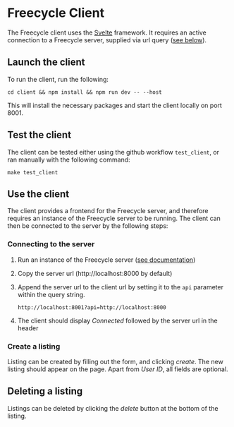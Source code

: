 # Freecycle Client

The Freecycle client uses the [Svelte](https://svelte.dev/) framework. It requires an active connection to a Freecycle server, supplied via url query ([see below](#connecting-to-the-server)).

## Launch the client

To run the client, run the following:

`cd client && npm install && npm run dev -- --host`

This will install the necessary packages and start the client locally on port 8001.

## Test the client

The client can be tested either using the github workflow `test_client`, or ran manually with the following command:

`make test_client`

## Use the client

The client provides a frontend for the Freecycle server, and therefore requires an instance of the Freecycle server to be running. The client can then be connected to the server by the following steps:

### Connecting to the server

1. Run an instance of the Freecycle server ([see documentation](../server/README.md))
2. Copy the server url (http://localhost:8000 by default)
3. Append the server url to the client url by setting it to the `api` parameter within the query string.
	
	`http://localhost:8001?api=http://localhost:8000`
4. The client should display *Connected* followed by the server url in the header

### Create a listing

Listing can be created by filling out the form, and clicking *create*. The new listing should appear on the page. Apart from *User ID*, all fields are optional.

## Deleting a listing

Listings can be deleted by clicking the *delete* button at the bottom of the listing.